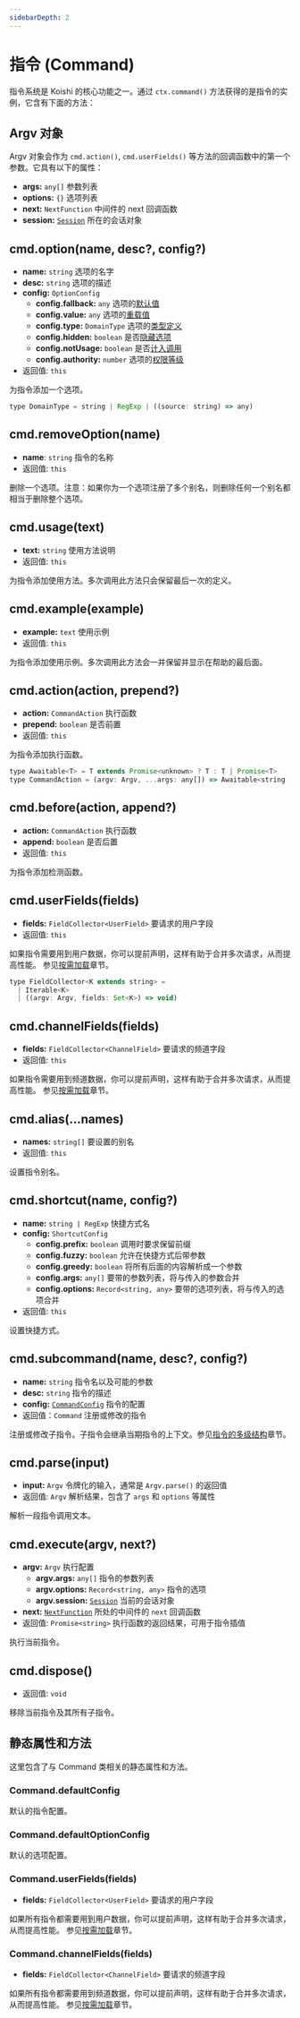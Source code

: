 ```yaml
---
sidebarDepth: 2
---
```


# 指令 (Command)

指令系统是 Koishi 的核心功能之一。通过 `ctx.command()` 方法获得的是指令的实例，它含有下面的方法：

## Argv 对象

Argv 对象会作为 `cmd.action()`, `cmd.userFields()` 等方法的回调函数中的第一个参数。它具有以下的属性：

- **args:** `any[]` 参数列表
- **options:** `{}` 选项列表
- **next:** `NextFunction` 中间件的 next 回调函数
- **session:** [`Session`](./session.md) 所在的会话对象

## cmd.option(name, desc?, config?)

- **name:** `string` 选项的名字
- **desc:** `string` 选项的描述
- **config:** `OptionConfig`
  - **config.fallback:** `any` 选项的[默认值](../../guide/command.md#选项的默认值)
  - **config.value:** `any` 选项的[重载值](../../guide/command.md#选项的重载)
  - **config.type:** `DomainType` 选项的[类型定义](../../guide/command.md#选项的临时类型)
  - **config.hidden:** `boolean` 是否[隐藏选项](../../guide/help.md#隐藏指令和选项)
  - **config.notUsage:** `boolean` 是否[计入调用](../../guide/manage.md#指令调用管理)
  - **config.authority:** `number` 选项的[权限等级](../../guide/manage.md#设置调用权限)
- 返回值: `this`

为指令添加一个选项。

```js
type DomainType = string | RegExp | ((source: string) => any)
```

## cmd.removeOption(name)

- **name**: `string` 指令的名称
- 返回值: `this`

删除一个选项。注意：如果你为一个选项注册了多个别名，则删除任何一个别名都相当于删除整个选项。

## cmd.usage(text)

- **text:** `string` 使用方法说明
- 返回值: `this`

为指令添加使用方法。多次调用此方法只会保留最后一次的定义。

## cmd.example(example)

- **example:** `text` 使用示例
- 返回值: `this`

为指令添加使用示例。多次调用此方法会一并保留并显示在帮助的最后面。

## cmd.action(action, prepend?)

- **action:** `CommandAction` 执行函数
- **prepend:** `boolean` 是否前置
- 返回值: `this`

为指令添加执行函数。

```js
type Awaitable<T> = T extends Promise<unknown> ? T : T | Promise<T>
type CommandAction = (argv: Argv, ...args: any[]) => Awaitable<string | void>
```

## cmd.before(action, append?)

- **action:** `CommandAction` 执行函数
- **append:** `boolean` 是否后置
- 返回值: `this`

为指令添加检测函数。

## cmd.userFields(fields)

- **fields:** `FieldCollector<UserField>` 要请求的用户字段
- 返回值: `this`

如果指令需要用到用户数据，你可以提前声明，这样有助于合并多次请求，从而提高性能。
参见[按需加载](../../guide/manage.md#声明所需字段)章节。

```js
type FieldCollector<K extends string> =
  | Iterable<K>
  | ((argv: Argv, fields: Set<K>) => void)
```

## cmd.channelFields(fields)

- **fields:** `FieldCollector<ChannelField>` 要请求的频道字段
- 返回值: `this`

如果指令需要用到频道数据，你可以提前声明，这样有助于合并多次请求，从而提高性能。
参见[按需加载](../../guide/manage.md#声明所需字段)章节。

## cmd.alias(...names)

- **names:** `string[]` 要设置的别名
- 返回值: `this`

设置指令别名。

## cmd.shortcut(name, config?)

- **name:** `string | RegExp` 快捷方式名
- **config:** `ShortcutConfig`
  - **config.prefix:** `boolean` 调用时要求保留前缀
  - **config.fuzzy:** `boolean` 允许在快捷方式后带参数
  - **config.greedy:** `boolean` 将所有后面的内容解析成一个参数
  - **config.args:** `any[]` 要带的参数列表，将与传入的参数合并
  - **config.options:** `Record<string, any>` 要带的选项列表，将与传入的选项合并
- 返回值: `this`

设置快捷方式。

## cmd.subcommand(name, desc?, config?)

- **name:** `string` 指令名以及可能的参数
- **desc:** `string` 指令的描述
- **config:** [`CommandConfig`](./context.md#ctx-command) 指令的配置
- 返回值：`Command` 注册或修改的指令

注册或修改子指令。子指令会继承当期指令的上下文。参见[指令的多级结构](../../guide/help.md#指令的多级结构)章节。

## cmd.parse(input)

- **input:** `Argv` 令牌化的输入，通常是 `Argv.parse()` 的返回值
- 返回值: `Argv` 解析结果，包含了 `args` 和 `options` 等属性

解析一段指令调用文本。

## cmd.execute(argv, next?)

- **argv:** `Argv` 执行配置
  - **argv.args:** `any[]` 指令的参数列表
  - **argv.options:** `Record<string, any>` 指令的选项
  - **argv.session:** [`Session`](./session.md) 当前的会话对象
- **next:** [`NextFunction`](../../guide/message.md#使用中间件) 所处的中间件的 `next` 回调函数
- 返回值: `Promise<string>` 执行函数的返回结果，可用于指令插值

执行当前指令。

## cmd.dispose()

- 返回值: `void`

移除当前指令及其所有子指令。

## 静态属性和方法

这里包含了与 Command 类相关的静态属性和方法。

### Command.defaultConfig

默认的指令配置。

### Command.defaultOptionConfig

默认的选项配置。

### Command.userFields(fields)

- **fields:** `FieldCollector<UserField>` 要请求的用户字段

如果所有指令都需要用到用户数据，你可以提前声明，这样有助于合并多次请求，从而提高性能。
参见[按需加载](../../guide/manage.md#声明所需字段)章节。

### Command.channelFields(fields)

- **fields:** `FieldCollector<ChannelField>` 要请求的频道字段

如果所有指令都需要用到频道数据，你可以提前声明，这样有助于合并多次请求，从而提高性能。
参见[按需加载](../../guide/manage.md#声明所需字段)章节。
